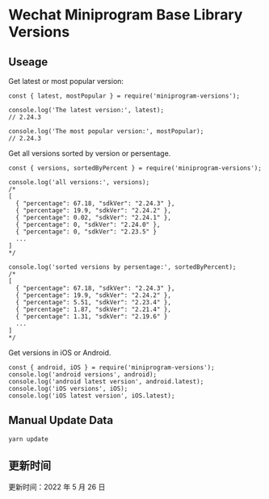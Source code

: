 
# Wechat Miniprogram Base Library Versions

## Useage

Get latest or most popular version:

```;
const { latest, mostPopular } = require('miniprogram-versions');

console.log('The latest version:', latest);
// 2.24.3

console.log('The most popular version:', mostPopular);
// 2.24.3

```

Get all versions sorted by version or persentage.

```
const { versions, sortedByPercent } = require('miniprogram-versions');

console.log('all versions:', versions);
/*
[
  { "percentage": 67.18, "sdkVer": "2.24.3" },
  { "percentage": 19.9, "sdkVer": "2.24.2" },
  { "percentage": 0.02, "sdkVer": "2.24.1" },
  { "percentage": 0, "sdkVer": "2.24.0" },
  { "percentage": 0, "sdkVer": "2.23.5" }
  ...
]
*/

console.log('sorted versions by persentage:', sortedByPercent);
/*
[
  { "percentage": 67.18, "sdkVer": "2.24.3" },
  { "percentage": 19.9, "sdkVer": "2.24.2" },
  { "percentage": 5.51, "sdkVer": "2.23.4" },
  { "percentage": 1.87, "sdkVer": "2.21.4" },
  { "percentage": 1.31, "sdkVer": "2.19.6" }
  ...
]
*/
```

Get versions in iOS or Android.

```
const { android, iOS } = require('miniprogram-versions');
console.log('android versions', android);
console.log('android latest version', android.latest);
console.log('iOS versions', iOS);
console.log('iOS latest version', iOS.latest);
```

## Manual Update Data

```
yarn update
```

## 更新时间

更新时间：2022 年 5 月 26 日
